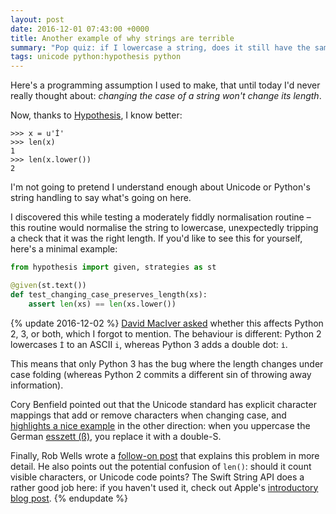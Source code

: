 ```yaml
---
layout: post
date: 2016-12-01 07:43:00 +0000
title: Another example of why strings are terrible
summary: "Pop quiz: if I lowercase a string, does it still have the same length as the original string?"
tags: unicode python:hypothesis python
---
```


Here's a programming assumption I used to make, that until today I'd never really thought about: *changing the case of a string won't change its length*.

Now, thanks to [Hypothesis](http://hypothesis.works), I know better:

```pycon
>>> x = u'İ'
>>> len(x)
1
>>> len(x.lower())
2
```

I'm not going to pretend I understand enough about Unicode or Python's string handling to say what's going on here.

I discovered this while testing a moderately fiddly normalisation routine &ndash; this routine would normalise the string to lowercase, unexpectedly tripping a check that it was the right length.
If you'd like to see this for yourself, here's a minimal example:

```python
from hypothesis import given, strategies as st

@given(st.text())
def test_changing_case_preserves_length(xs):
    assert len(xs) == len(xs.lower())
```

{% update 2016-12-02 %}
  [David MacIver asked](https://twitter.com/DRMacIver/status/804236463516844037) whether this affects Python 2, 3, or both, which I forgot to mention.
  The behaviour is different: Python 2 lowercases `İ` to an ASCII `i`, whereas Python 3 adds a double dot: `i̇`.

  This means that only Python 3 has the bug where the length changes under case folding (whereas Python 2 commits a different sin of throwing away information).

  Cory Benfield pointed out that the Unicode standard has explicit character mappings that add or remove characters when changing case, and [highlights a nice example](https://twitter.com/Lukasaoz/status/804236722561228801) in the other direction: when you uppercase the German [esszett (ß)](https://en.wikipedia.org/wiki/ß), you replace it with a double-S.

  Finally, Rob Wells wrote a [follow-on post](http://www.robjwells.com/2016/12/language-is-hard-strings-are-great/) that explains this problem in more detail.
  He also points out the potential confusion of `len()`: should it count visible characters, or Unicode code points?
  The Swift String API does a rather good job here: if you haven't used it, check out Apple's [introductory blog post](https://developer.apple.com/swift/blog/?id=30).
{% endupdate %}
